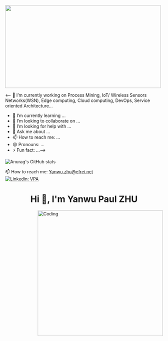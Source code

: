 
<!---
Paulwesomee/Paulwesomee is a ✨ special ✨ repository because its `README.md` (this file) appears on your GitHub profile.
You can click the Preview link to take a look at your changes.
--->

<img style="-webkit-user-select: none;margin: auto;cursor: zoom-in;" src="https://www.pentalog.com/wp-content/uploads/2020/03/DevOps-engineer-job-roles-and-responsibilities.png" width="497" height="264">

<-- 🔭 I’m currently working on Process Mining, IoT/ Wireless Sensors Networks(WSN), Edge computing, Cloud computing, DevOps, Service oriented Architecture...
- 🌱 I’m currently learning ...
- 👯 I’m looking to collaborate on ...
- 🤔 I’m looking for help with ...
- 💬 Ask me about ...
- 📫 How to reach me: ...
- 😄 Pronouns: ...
- ⚡ Fun fact: ...-->


![Anurag's GitHub stats](https://github-readme-stats.vercel.app/api?username=paulwesomee&show_icons=true&theme=onedark)<br>



 
📫 How to reach me: Yanwu.zhu@efrei.net <br>
[![Linkedin: VPA](https://img.shields.io/badge/linkedin-%230077B5.svg?&style=for-the-badge&logo=linkedin&logoColor=white)](linkedin.com/in/yanwu-zhu-ba7956194/)


<h1 align="center">Hi 👋, I'm Yanwu Paul ZHU</h1>
<img align="right" alt="Coding" width="400" src="https://media.giphy.com/media/qgQUggAC3Pfv687qPC/giphy.gif"><br />
